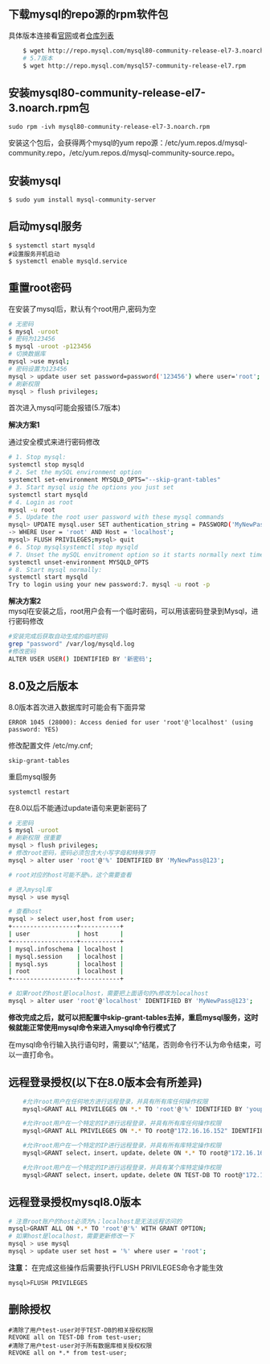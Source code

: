## 下载mysql的repo源的rpm软件包

具体版本连接看[官网](https://dev.mysql.com/downloads/repo/yum/)或者[仓库列表](http://repo.mysql.com)
```sh
    $ wget http://repo.mysql.com/mysql80-community-release-el7-3.noarch.rpm
    # 5.7版本  
    $ wget http://repo.mysql.com/mysql57-community-release-el7.rpm
```
## 安装mysql80-community-release-el7-3.noarch.rpm包

    sudo rpm -ivh mysql80-community-release-el7-3.noarch.rpm

安装这个包后，会获得两个mysql的yum repo源：/etc/yum.repos.d/mysql-community.repo，/etc/yum.repos.d/mysql-community-source.repo。

## 安装mysql

    $ sudo yum install mysql-community-server
## 启动mysql服务
    $ systemctl start mysqld
    #设置服务开机启动
    $ systemctl enable mysqld.service
## 重置root密码


在安装了mysql后，默认有个root用户,密码为空
```bash
# 无密码
$ mysql -uroot
# 密码为123456
$ mysql -uroot -p123456
# 切换数据库
mysql >use mysql;
# 密码设置为123456
mysql > update user set password=password('123456') where user='root';
# 刷新权限
mysql > flush privileges;
```

首次进入mysql可能会报错(5.7版本)

**解决方案1**

通过安全模式来进行密码修改
```sh
# 1. Stop mysql:
systemctl stop mysqld
# 2. Set the mySQL environment option 
systemctl set-environment MYSQLD_OPTS="--skip-grant-tables"
# 3. Start mysql usig the options you just set
systemctl start mysqld
# 4. Login as root
mysql -u root
# 5. Update the root user password with these mysql commands
mysql> UPDATE mysql.user SET authentication_string = PASSWORD('MyNewPassword')    
-> WHERE User = 'root' AND Host = 'localhost';
mysql> FLUSH PRIVILEGES;mysql> quit
# 6. Stop mysqlsystemctl stop mysqld
# 7. Unset the mySQL envitroment option so it starts normally next time
systemctl unset-environment MYSQLD_OPTS
# 8. Start mysql normally:
systemctl start mysqld
Try to login using your new password:7. mysql -u root -p
```

**解决方案2**   
mysql在安装之后，root用户会有一个临时密码，可以用该密码登录到Mysql，进行密码修改

```sh
#安装完成后获取自动生成的临时密码
grep "password" /var/log/mysqld.log
#修改密码
ALTER USER USER() IDENTIFIED BY '新密码';
```

## 8.0及之后版本

8.0版本首次进入数据库时可能会有下面异常

    ERROR 1045 (28000): Access denied for user 'root'@'localhost' (using password: YES)

修改配置文件 /etc/my.cnf;

    skip-grant-tables

重启mysql服务

    systemctl restart

在8.0以后不能通过update语句来更新密码了
```bash
# 无密码
$ mysql -uroot
# 刷新权限 很重要
mysql > flush privileges;
# 修改root密码，密码必须包含大小写字母和特殊字符
mysql > alter user 'root'@'%' IDENTIFIED BY 'MyNewPass@123';

# root对应的host可能不是%，这个需要查看

# 进入mysql库
mysql > use mysql

# 查看host
mysql > select user,host from user;
+------------------+-----------+
| user             | host      |
+------------------+-----------+
| mysql.infoschema | localhost |
| mysql.session    | localhost |
| mysql.sys        | localhost |
| root             | localhost |
+------------------+-----------+

# 如果root的host是localhost，需要把上面语句的%修改为localhost
mysql > alter user 'root'@'localhost' IDENTIFIED BY 'MyNewPass@123';

```

**修改完成之后，就可以把配置中skip-grant-tables去掉，重启mysql服务，这时候就能正常使用mysql命令来进入mysql命令行模式了**


在mysql命令行输入执行语句时，需要以“;”结尾，否则命令行不认为命令结束，可以一直打命令。


## 远程登录授权(以下在8.0版本会有所差异)
```bash
    #允许root用户在任何地方进行远程登录，并具有所有库任何操作权限
    mysql>GRANT ALL PRIVILEGES ON *.* TO 'root'@'%' IDENTIFIED BY 'youpassword' WITH GRANT OPTION;

    #允许root用户在一个特定的IP进行远程登录，并具有所有库任何操作权限
    mysql>GRANT ALL PRIVILEGES ON *.* TO root@"172.16.16.152" IDENTIFIED BY "youpassword" WITH GRANT OPTION;

    #允许root用户在一个特定的IP进行远程登录，并具有所有库特定操作权限
    mysql>GRANT select，insert，update，delete ON *.* TO root@"172.16.16.152" IDENTIFIED BY "youpassword";

    #允许root用户在一个特定的IP进行远程登录，并具有某个库特定操作权限
    mysql>GRANT select，insert，update，delete ON TEST-DB TO root@"172.16.16.152" IDENTIFIED BY "youpassword";
```
## 远程登录授权mysql8.0版本

```bash
# 注意root账户的host必须为%；localhost是无法远程访问的
mysql>GRANT ALL ON *.* TO 'root'@'%' WITH GRANT OPTION;
# 如果host是localhost，需要更新修改一下
mysql > use mysql
mysql > update user set host = '%' where user = 'root';
```

**注意：**
在完成这些操作后需要执行FLUSH PRIVILEGES命令才能生效    
    
    mysql>FLUSH PRIVILEGES

## 删除授权
    #清除了用户test-user对于TEST-DB的相关授权权限
    REVOKE all on TEST-DB from test-user;
    #清除了用户test-user对于所有数据库相关授权权限
    REVOKE all on *.* from test-user;
